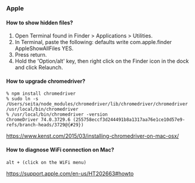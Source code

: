 ### Apple

#### How to show hidden files?

1. Open Terminal found in Finder > Applications > Utilities.
2. In Terminal, paste the following: defaults write com.apple.finder AppleShowAllFiles YES.
3. Press return.
4. Hold the 'Option/alt' key, then right click on the Finder icon in the dock and click Relaunch.

#### How to upgrade chromedriver?

```
% npm install chromedriver
% sudo ln -s /Users/seita/node_modules/chromedriver/lib/chromedriver/chromedriver /usr/local/bin/chromedriver
% /usr/local/bin/chromedriver -version
ChromeDriver 74.0.3729.6 (255758eccf3d244491b8a1317aa76e1ce10d57e9-refs/branch-heads/3729@{#29})
```
https://www.kenst.com/2015/03/installing-chromedriver-on-mac-osx/

#### How to diagnose WiFi connection on Mac?

`alt + (click on the WiFi menu)`

https://support.apple.com/en-us/HT202663#howto
